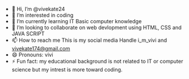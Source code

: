 - 👋 Hi, I’m @vivekate24
- 👀 I’m interested in coding
- 🌱 I’m currently learning IT Basic computer knowledge 
- 💞️ I’m looking to collaborate on web devlopment using HTML, CSS and JAVA SCRIPT
- 📫 How to reach me This is my social media Handle i_m_vivi and vivekate174@gmail.com
- 😄 Pronouns: vivi
- ⚡ Fun fact: my educational background is not related to IT or computer science but my intrest is more toward coding.

<!---
vivekate24/vivekate24 is a ✨ special ✨ repository because its `README.md` (this file) appears on your GitHub profile.
You can click the Preview link to take a look at your changes.
--->
